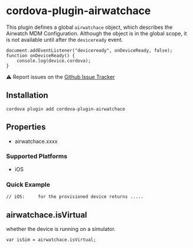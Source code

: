 <!--
# license: Licensed to the Apache Software Foundation (ASF) under one
#         or more contributor license agreements.  See the NOTICE file
#         distributed with this work for additional information
#         regarding copyright ownership.  The ASF licenses this file
#         to you under the Apache License, Version 2.0 (the
#         "License"); you may not use this file except in compliance
#         with the License.  You may obtain a copy of the License at
#
#           http://www.apache.org/licenses/LICENSE-2.0
#
#         Unless required by applicable law or agreed to in writing,
#         software distributed under the License is distributed on an
#         "AS IS" BASIS, WITHOUT WARRANTIES OR CONDITIONS OF ANY
#         KIND, either express or implied.  See the License for the
#         specific language governing permissions and limitations
#         under the License.
-->

# cordova-plugin-airwatchace

This plugin defines a global `airwatchace` object, which describes the Airwatch MDM Configuration.
Although the object is in the global scope, it is not available until after the `deviceready` event.

    document.addEventListener("deviceready", onDeviceReady, false);
    function onDeviceReady() {
        console.log(device.cordova);
    }

:warning: Report issues on the [Github Issue Tracker](https://github.com/coaic/cordova-plugin-airwatchace/issues)


## Installation

    cordova plugin add cordova-plugin-airwatchace

## Properties

- airwatchace.xxxx


### Supported Platforms

- iOS


### Quick Example

    // iOS:     for the provisioned device returns .....

## airwatchace.isVirtual

whether the device is running on a simulator.

    var isSim = airwatchace.isVirtual;

